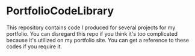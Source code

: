 # PortfolioCodeLibrary
This repository contains code I produced for several projects for my portfolio. You can disregard this repo if you think it's too complicated because it's utilized on my portfolio site. You can get a reference to these codes if you require it.

